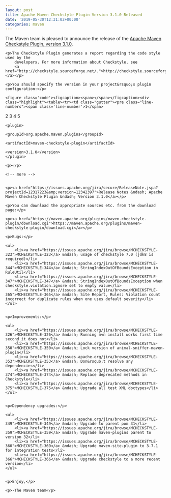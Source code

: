```yaml
---
layout: post
title: Apache Maven Checkstyle Plugin Version 3.1.0 Released
date: '2019-05-30T12:31:02+00:00'
categories: maven
---
```

<div class="entry-content"><p>The Maven team is pleased to announce the release of the
    <a href="http://maven.apache.org/plugins/maven-checkstyle-plugin/">Apache Maven Checkstyle Plugin, version 3.1.0</a>.</p>

    <p>The Checkstyle Plugin generates a report regarding the code style used by the
        developers. For more information about Checkstyle, see
        <a href="http://checkstyle.sourceforge.net/.">http://checkstyle.sourceforge.net/.</a></p>

    <p>You should specify the version in your project&rsquo;s plugin configuration:</p>

    <figure class='code'><figcaption><span></span></figcaption><div class="highlight"><table><tr><td class="gutter"><pre class="line-numbers"><span class='line-number'>1</span>
<span class='line-number'>2</span>
<span class='line-number'>3</span>
<span class='line-number'>4</span>
<span class='line-number'>5</span>
</pre></td><td class='code'><pre><code class='xml'><span class='line'><span class="nt">&lt;plugin&gt;</span>
</span><span class='line'>  <span class="nt">&lt;groupId&gt;</span>org.apache.maven.plugins<span class="nt">&lt;/groupId&gt;</span>
</span><span class='line'>  <span class="nt">&lt;artifactId&gt;</span>maven-checkstyle-plugin<span class="nt">&lt;/artifactId&gt;</span>
</span><span class='line'>  <span class="nt">&lt;version&gt;</span>3.1.0<span class="nt">&lt;/version&gt;</span>
</span><span class='line'><span class="nt">&lt;/plugin&gt;</span>
</span></code></pre></td></tr></table></div></figure>


    <p></p>

    <!-- more -->


    <p><a href="https://issues.apache.org/jira/secure/ReleaseNote.jspa?projectId=12317223&amp;version=12342397">Release Notes &ndash; Apache Maven Checkstyle Plugin &ndash; Version 3.1.0</a></p>

    <p>You can download the appropriate sources etc. from the download page:</p>

    <p><a href="https://maven.apache.org/plugins/maven-checkstyle-plugin/download.cgi">https://maven.apache.org/plugins/maven-checkstyle-plugin/download.cgi</a></p>

    <p>Bugs:</p>

    <ul>
        <li><a href="https://issues.apache.org/jira/browse/MCHECKSTYLE-323">MCHECKSTYLE-323</a> &ndash; usage of checkstyle 7.0 (jdk8 is required)</li>
        <li><a href="https://issues.apache.org/jira/browse/MCHECKSTYLE-344">MCHECKSTYLE-344</a> &ndash; StringIndexOutOfBoundsException in RuleUtil</li>
        <li><a href="https://issues.apache.org/jira/browse/MCHECKSTYLE-347">MCHECKSTYLE-347</a> &ndash; StringIndexOutOfBoundsException when checkstyle.violation.ignore set to empty value</li>
        <li><a href="https://issues.apache.org/jira/browse/MCHECKSTYLE-365">MCHECKSTYLE-365</a> &ndash; Site Report, Rules: Violation count incorrect for duplicate rules when one uses default severity</li>
    </ul>


    <p>Improvements:</p>

    <ul>
        <li><a href="https://issues.apache.org/jira/browse/MCHECKSTYLE-326">MCHECKSTYLE-326</a> &ndash; Running mvn install works first time second it does not</li>
        <li><a href="https://issues.apache.org/jira/browse/MCHECKSTYLE-350">MCHECKSTYLE-350</a> &ndash; Lock version of animal-sniffer-maven-plugin</li>
        <li><a href="https://issues.apache.org/jira/browse/MCHECKSTYLE-353">MCHECKSTYLE-353</a> &ndash; Don&rsquo;t resolve any dependencies</li>
        <li><a href="https://issues.apache.org/jira/browse/MCHECKSTYLE-374">MCHECKSTYLE-374</a> &ndash; Replace deprecated methods in Checkstyle</li>
        <li><a href="https://issues.apache.org/jira/browse/MCHECKSTYLE-375">MCHECKSTYLE-375</a> &ndash; Upgrade all test XML doctypes</li>
    </ul>


    <p>Dependency upgrades:</p>

    <ul>
        <li><a href="https://issues.apache.org/jira/browse/MCHECKSTYLE-349">MCHECKSTYLE-349</a> &ndash; Upgrade to parent pom 31</li>
        <li><a href="https://issues.apache.org/jira/browse/MCHECKSTYLE-359">MCHECKSTYLE-359</a> &ndash; Upgrade maven-plugins parent to version 32</li>
        <li><a href="https://issues.apache.org/jira/browse/MCHECKSTYLE-360">MCHECKSTYLE-360</a> &ndash; Upgrade maven-site-plugin to 3.7.1 for integration tests</li>
        <li><a href="https://issues.apache.org/jira/browse/MCHECKSTYLE-366">MCHECKSTYLE-366</a> &ndash; Upgrade checkstyle to a more recent version</li>
    </ul>


    <p>Enjoy,</p>

    <p>-The Maven team</p>
</div>

